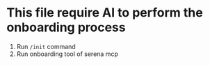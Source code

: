 # This file require AI to perform the onboarding process
1. Run `/init` command
2. Run onboarding tool of serena mcp
